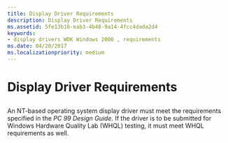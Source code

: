 ```yaml
---
title: Display Driver Requirements
description: Display Driver Requirements
ms.assetid: 5fe13b16-eab3-4b48-9a14-4fcc4dada2d4
keywords:
- display drivers WDK Windows 2000 , requirements
ms.date: 04/20/2017
ms.localizationpriority: medium
---
```


# Display Driver Requirements


## <span id="ddk_display_driver_requirements_gg"></span><span id="DDK_DISPLAY_DRIVER_REQUIREMENTS_GG"></span>


An NT-based operating system display driver must meet the requirements specified in the *PC 99 Design Guide*. If the driver is to be submitted for Windows Hardware Quality Lab (WHQL) testing, it must meet WHQL requirements as well.

 

 





